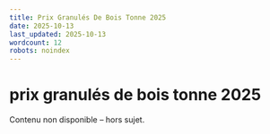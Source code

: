 ```yaml
---
title: Prix Granulés De Bois Tonne 2025
date: 2025-10-13
last_updated: 2025-10-13
wordcount: 12
robots: noindex
---
```


# prix granulés de bois tonne 2025

Contenu non disponible – hors sujet.